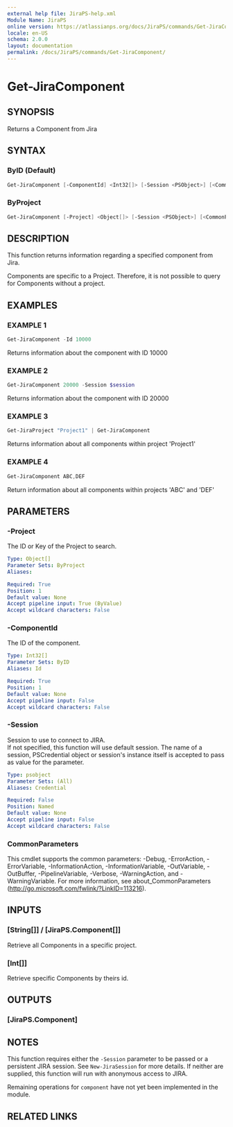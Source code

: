 ```yaml
---
external help file: JiraPS-help.xml
Module Name: JiraPS
online version: https://atlassianps.org/docs/JiraPS/commands/Get-JiraComponent/
locale: en-US
schema: 2.0.0
layout: documentation
permalink: /docs/JiraPS/commands/Get-JiraComponent/
---
```

# Get-JiraComponent

## SYNOPSIS

Returns a Component from Jira

## SYNTAX

### ByID (Default)

```powershell
Get-JiraComponent [-ComponentId] <Int32[]> [-Session <PSObject>] [<CommonParameters>]
```

### ByProject

```powershell
Get-JiraComponent [-Project] <Object[]> [-Session <PSObject>] [<CommonParameters>]
```

## DESCRIPTION

This function returns information regarding a specified component from Jira.

Components are specific to a Project.
Therefore, it is not possible to query for Components without a project.

## EXAMPLES

### EXAMPLE 1

```powershell
Get-JiraComponent -Id 10000
```

Returns information about the component with ID 10000

### EXAMPLE 2

```powershell
Get-JiraComponent 20000 -Session $session
```

Returns information about the component with ID 20000

### EXAMPLE 3

```powershell
Get-JiraProject "Project1" | Get-JiraComponent
```

Returns information about all components within project 'Project1'

### EXAMPLE 4

```powershell
Get-JiraComponent ABC,DEF
```

Return information about all components within projects 'ABC' and 'DEF'

## PARAMETERS

### -Project

The ID or Key of the Project to search.

```yaml
Type: Object[]
Parameter Sets: ByProject
Aliases:

Required: True
Position: 1
Default value: None
Accept pipeline input: True (ByValue)
Accept wildcard characters: False
```

### -ComponentId

The ID of the component.

```yaml
Type: Int32[]
Parameter Sets: ByID
Aliases: Id

Required: True
Position: 1
Default value: None
Accept pipeline input: False
Accept wildcard characters: False
```

### -Session

Session to use to connect to JIRA.  
If not specified, this function will use default session.
The name of a session, PSCredential object or session's instance itself is accepted to pass as value for the parameter.

```yaml
Type: psobject
Parameter Sets: (All)
Aliases: Credential

Required: False
Position: Named
Default value: None
Accept pipeline input: False
Accept wildcard characters: False
```

### CommonParameters

This cmdlet supports the common parameters: -Debug, -ErrorAction, -ErrorVariable, -InformationAction, -InformationVariable, -OutVariable, -OutBuffer, -PipelineVariable, -Verbose, -WarningAction, and -WarningVariable.
For more information, see about_CommonParameters (http://go.microsoft.com/fwlink/?LinkID=113216).

## INPUTS

### [String[]] / [JiraPS.Component[]]

Retrieve all Components in a specific project.

### [Int[]]

Retrieve specific Components by theirs id.

## OUTPUTS

### [JiraPS.Component]

## NOTES

This function requires either the `-Session` parameter to be passed or a persistent JIRA session.
See `New-JiraSession` for more details.
If neither are supplied, this function will run with anonymous access to JIRA.

Remaining operations for `component` have not yet been implemented in the module.

## RELATED LINKS
